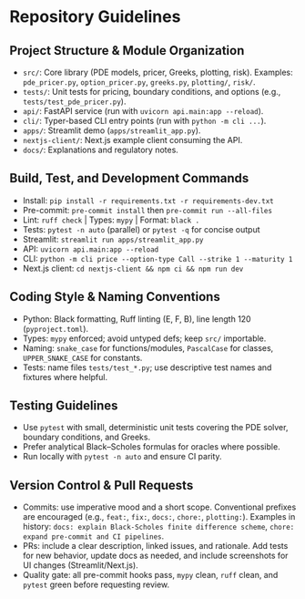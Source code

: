 # Repository Guidelines

## Project Structure & Module Organization
- `src/`: Core library (PDE models, pricer, Greeks, plotting, risk). Examples: `pde_pricer.py`, `option_pricer.py`, `greeks.py`, `plotting/`, `risk/`.
- `tests/`: Unit tests for pricing, boundary conditions, and options (e.g., `tests/test_pde_pricer.py`).
- `api/`: FastAPI service (run with `uvicorn api.main:app --reload`).
- `cli/`: Typer-based CLI entry points (run with `python -m cli ...`).
- `apps/`: Streamlit demo (`apps/streamlit_app.py`).
- `nextjs-client/`: Next.js example client consuming the API.
- `docs/`: Explanations and regulatory notes.

## Build, Test, and Development Commands
- Install: `pip install -r requirements.txt -r requirements-dev.txt`
- Pre-commit: `pre-commit install` then `pre-commit run --all-files`
- Lint: `ruff check`  | Types: `mypy`  | Format: `black .`
- Tests: `pytest -n auto` (parallel) or `pytest -q` for concise output
- Streamlit: `streamlit run apps/streamlit_app.py`
- API: `uvicorn api.main:app --reload`
- CLI: `python -m cli price --option-type Call --strike 1 --maturity 1`
- Next.js client: `cd nextjs-client && npm ci && npm run dev`

## Coding Style & Naming Conventions
- Python: Black formatting, Ruff linting (E, F, B), line length 120 (`pyproject.toml`).
- Types: `mypy` enforced; avoid untyped defs; keep `src/` importable.
- Naming: `snake_case` for functions/modules, `PascalCase` for classes, `UPPER_SNAKE_CASE` for constants.
- Tests: name files `tests/test_*.py`; use descriptive test names and fixtures where helpful.

## Testing Guidelines
- Use `pytest` with small, deterministic unit tests covering the PDE solver, boundary conditions, and Greeks.
- Prefer analytical Black–Scholes formulas for oracles where possible.
- Run locally with `pytest -n auto` and ensure CI parity.

## Version Control & Pull Requests
- Commits: use imperative mood and a short scope. Conventional prefixes are encouraged (e.g., `feat:`, `fix:`, `docs:`, `chore:`, `plotting:`). Examples in history: `docs: explain Black-Scholes finite difference scheme`, `chore: expand pre-commit and CI pipelines`.
- PRs: include a clear description, linked issues, and rationale. Add tests for new behavior, update docs as needed, and include screenshots for UI changes (Streamlit/Next.js).
- Quality gate: all pre-commit hooks pass, `mypy` clean, `ruff` clean, and `pytest` green before requesting review.


